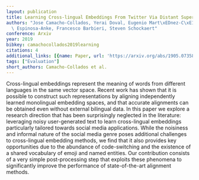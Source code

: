 ```yaml
---
layout: publication
title: Learning Cross-lingual Embeddings From Twitter Via Distant Supervision
authors: "Jose Camacho-Collados, Yerai Doval, Eugenio Mart\xEDnez-C\xE1mara, Luis\
  \ Espinosa-Anke, Francesco Barbieri, Steven Schockaert"
conference: Arxiv
year: 2019
bibkey: camachocollados2019learning
citations: 4
additional_links: [{name: Paper, url: 'https://arxiv.org/abs/1905.07358'}]
tags: ["Evaluation"]
short_authors: Camacho-Collados et al.
---
```

Cross-lingual embeddings represent the meaning of words from different
languages in the same vector space. Recent work has shown that it is possible
to construct such representations by aligning independently learned monolingual
embedding spaces, and that accurate alignments can be obtained even without
external bilingual data. In this paper we explore a research direction that has
been surprisingly neglected in the literature: leveraging noisy user-generated
text to learn cross-lingual embeddings particularly tailored towards social
media applications. While the noisiness and informal nature of the social media
genre poses additional challenges to cross-lingual embedding methods, we find
that it also provides key opportunities due to the abundance of code-switching
and the existence of a shared vocabulary of emoji and named entities. Our
contribution consists of a very simple post-processing step that exploits these
phenomena to significantly improve the performance of state-of-the-art
alignment methods.